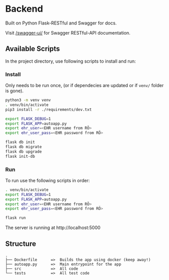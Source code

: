 # Backend
Built on Python Flask-RESTful and Swagger for docs.

Visit [/swagger-ui/](http://tddc88-company-2-2020.kubernetes-public.it.liu.se/swagger-ui/) for Swagger RESTful-API documentation.

## Available Scripts

In the project directory, use following scripts to install and run:

### Install
Only needs to be run once, (or if dependecies are updated or if `venv/` folder is gone).
```sh
python3 -m venv venv
. venv/bin/activate
pip3 install -r ./requirements/dev.txt

export FLASK_DEBUG=1
export FLASK_APP=autoapp.py
export ehr_user=<EHR username from RÖ>
export ehr_user_pass=<EHR password from RÖ>

flask db init
flask db migrate
flask db upgrade
flask init-db
```
### Run
To run use the following scripts in order:
```sh
. venv/bin/activate
export FLASK_DEBUG=1
export FLASK_APP=autoapp.py
export ehr_user=<EHR username from RÖ>
export ehr_user_pass=<EHR password from RÖ>

flask run
```
The server is running at http://localhost:5000

## Structure
```
.
├── Dockerfile      =>  Builds the app using docker (keep away!)
├── autoapp.py      =>  Main entrypoint for the app
├── src             =>  All code
└── tests           =>  All test code
